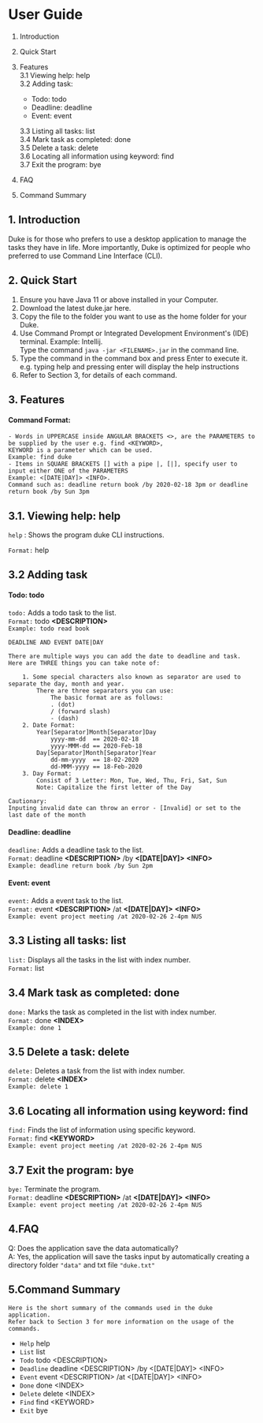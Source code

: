 # User Guide

1. Introduction
2. Quick Start
3. Features  
    3.1 Viewing help: help  
    3.2 Adding task: 
     + Todo: todo  
     + Deadline: deadline  
     + Event: event  
     
    3.3 Listing all tasks: list  
    3.4 Mark task as completed: done  
    3.5 Delete a task: delete  
    3.6 Locating all information using keyword: find  
    3.7 Exit the program: bye  
4. FAQ
5. Command Summary

## 1. Introduction  
Duke is for those who prefers to use a desktop application to manage the tasks they have in life.
   More importantly, Duke is optimized for people who preferred to use Command Line Interface (CLI).  
## 2. Quick Start
   1. Ensure you have Java 11 or above installed in your Computer.
   2. Download the latest duke.jar here.
   3. Copy the file to the folder you want to use as the home folder for your Duke.
   4. Use Command Prompt or Integrated Development Environment's (IDE) terminal.
     Example: Intellij.   
     Type the command `java -jar <FILENAME>.jar` in the command line.
   5. Type the command in the command box and press Enter to execute it.
        e.g. typing help and pressing enter will display the help instructions
   6. Refer to Section 3, for details of each command.

## 3. Features 
#### Command Format:    
```
- Words in UPPERCASE inside ANGULAR BRACKETS <>, are the PARAMETERS to be supplied by the user e.g. find <KEYWORD>, 
KEYWORD is a parameter which can be used.
Example: find duke
- Items in SQUARE BRACKETS [] with a pipe |, [|], specify user to input either ONE of the PARAMETERS
Example: <[DATE|DAY]> <INFO>. 
Command such as: deadline return book /by 2020-02-18 3pm or deadline return book /by Sun 3pm
```
## 3.1. Viewing help: help
`help` : Shows the program duke CLI instructions.
  
`Format:` help  
## 3.2 Adding task  
#### Todo: todo  
`todo:` Adds a todo task to the list.  
`Format:` todo **\<DESCRIPTION\>**  
`Example: todo read book`

```
DEADLINE AND EVENT DATE|DAY

There are multiple ways you can add the date to deadline and task.
Here are THREE things you can take note of: 

    1. Some special characters also known as separator are used to separate the day, month and year.
        There are three separators you can use: 
            The basic format are as follows: 
            . (dot)
            / (forward slash)
            - (dash)
    2. Date Format:
        Year[Separator]Month[Separator]Day
            yyyy-mm-dd  == 2020-02-18
            yyyy-MMM-dd == 2020-Feb-18
        Day[Separator]Month[Separator]Year
            dd-mm-yyyy  == 18-02-2020
            dd-MMM-yyyy == 18-Feb-2020
    3. Day Format:
        Consist of 3 Letter: Mon, Tue, Wed, Thu, Fri, Sat, Sun
        Note: Capitalize the first letter of the Day            

Cautionary:   
Inputing invalid date can throw an error - [Invalid] or set to the last date of the month 
```
#### Deadline: deadline  
`deadline:` Adds a deadline task to the list.  
`Format:` deadline **\<DESCRIPTION\>** /by **\<\[DATE|DAY\]\>** **\<INFO\>**   
`Example: deadline return book /by Sun 2pm`  
#### Event: event
`event:` Adds a event task to the list.  
`Format:` event **\<DESCRIPTION\>** /at **\<\[DATE|DAY\]\>** **\<INFO\>**   
`Example: event project meeting /at 2020-02-26 2-4pm NUS`  
## 3.3 Listing all tasks: list  
`list:` Displays all the tasks in the list with index number.  
`Format:` list  
## 3.4 Mark task as completed: done  
`done:` Marks the task as completed in the list with index number.  
`Format:` done **\<INDEX\>**   
`Example: done 1`
## 3.5 Delete a task: delete  
`delete:` Deletes a task from the list with index number.  
`Format:` delete **\<INDEX\>**   
`Example: delete 1`
## 3.6 Locating all information using keyword: find  
`find:` Finds the list of information using specific keyword.   
`Format:` find **\<KEYWORD\>**   
`Example: event project meeting /at 2020-02-26 2-4pm NUS`
## 3.7 Exit the program: bye  
`bye:` Terminate the program.  
`Format:` deadline **\<DESCRIPTION\>** /at **\<\[DATE|DAY\]\>** **\<INFO\>**   
`Example: event project meeting /at 2020-02-26 2-4pm NUS`
## 4.FAQ  
Q: Does the application save the data automatically?  
A: Yes, the application will save the tasks input by automatically creating a directory folder
`"data"` and txt file `"duke.txt"`  
## 5.Command Summary  
```
Here is the short summary of the commands used in the duke application.  
Refer back to Section 3 for more information on the usage of the commands.
```
   - `Help` help  
   - `List` list  
   - `Todo` todo \<DESCRIPTION\>  
   - `Deadline` deadline \<DESCRIPTION\> /by \<\[DATE|DAY\]\> \<INFO\>  
   - `Event` event \<DESCRIPTION\> /at \<\[DATE|DAY\]\> \<INFO\>  
   - `Done` done \<INDEX\>  
   - `Delete` delete \<INDEX\>  
   - `Find` find \<KEYWORD\>  
   - `Exit` bye  